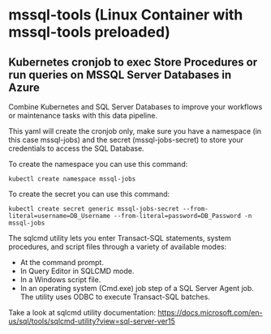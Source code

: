 # mssql-tools (Linux Container with mssql-tools preloaded)
## Kubernetes cronjob to exec Store Procedures or run queries on MSSQL Server Databases in Azure

Combine Kubernetes and SQL Server Databases to improve your workflows or maintenance tasks with this data pipeline.

This yaml will create the cronjob only, make sure you have a namespace (in this case mssql-jobs) and the secret (mssql-jobs-secret) to store your credentials to access the SQL Database.

To create the namespace you can use this command:

`kubectl create namespace mssql-jobs`

To create the secret you can use this command:

`kubectl create secret generic mssql-jobs-secret --from-literal=username=DB_Username --from-literal=password=DB_Password -n mssql-jobs`

The sqlcmd utility lets you enter Transact-SQL statements, system procedures, and script files through a variety of available modes:

* At the command prompt.
* In Query Editor in SQLCMD mode.
* In a Windows script file.
* In an operating system (Cmd.exe) job step of a SQL Server Agent job.
The utility uses ODBC to execute Transact-SQL batches.

Take a look at sqlcmd utility documentation:
https://docs.microsoft.com/en-us/sql/tools/sqlcmd-utility?view=sql-server-ver15


